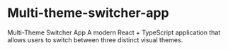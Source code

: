 # Multi-theme-switcher-app
 Multi-Theme Switcher App A modern React + TypeScript application that allows users to switch between three distinct visual themes.
